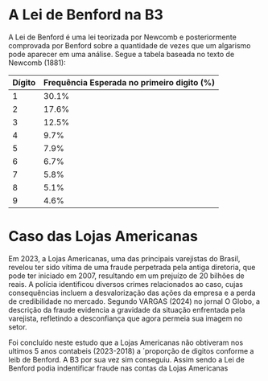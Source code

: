 # A Lei de Benford na B3

A Lei de Benford é uma lei teorizada por Newcomb e posteriormente comprovada por Benford sobre a quantidade de vezes que um algarismo pode aparecer em uma análise. Segue a tabela baseada no texto de Newcomb (1881):

| Dígito | Frequência Esperada no primeiro digito (%) |
|--------|-------------------------|
| 1      | 30.1%                   |
| 2      | 17.6%                   |
| 3      | 12.5%                   |
| 4      | 9.7%                    |
| 5      | 7.9%                    |
| 6      | 6.7%                    |
| 7      | 5.8%                    |
| 8      | 5.1%                    |
| 9      | 4.6%                    |

# Caso das Lojas Americanas

Em 2023, a Lojas Americanas, uma das principais varejistas do Brasil, revelou ter sido vítima de uma fraude perpetrada pela antiga diretoria, que pode ter iniciado
em 2007, resultando em um prejuízo de 20 bilhões de reais. A polícia identificou diversos crimes relacionados ao caso, cujas consequências incluem a desvalorização 
das ações da empresa e a perda de credibilidade no mercado. Segundo VARGAS (2024) no jornal O Globo, a descrição da fraude evidencia a gravidade da situação 
enfrentada pela varejista, refletindo a desconfiança que agora permeia sua imagem no setor.

Foi concluído neste estudo que a Lojas Americanas não obtiveram nos ultimos 5 anos contabeis (2023-2018) a ´proporção de digitos conforme a leib de Benford. A B3 por sua vez sim conseguiu. Assim sendo a Lei de Benford podia indentificar fraude nas contas da Lojas Americanas
